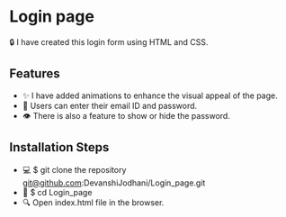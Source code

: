 # Login page
🔒 I have created this login form using HTML and CSS.

## Features
- ✨ I have added animations to enhance the visual appeal of the page.
- 📧 Users can enter their email ID and password.
- 👁️ There is also a feature to show or hide the password.

## Installation Steps
- 💻 $ git clone the repository git@github.com:DevanshiJodhani/Login_page.git
- 📂 $ cd Login_page
- 🔍 Open index.html file in the browser.